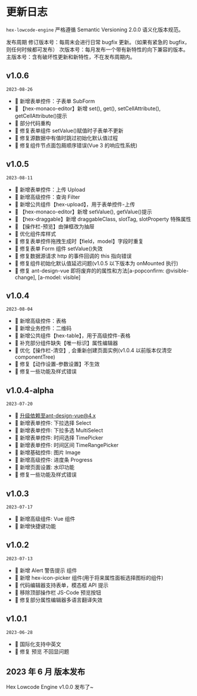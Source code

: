 # 更新日志

`hex-lowcode-engine` 严格遵循 Semantic Versioning 2.0.0 语义化版本规范。

发布周期
修订版本号：每周末会进行日常 bugfix 更新。（如果有紧急的 bugfix，则任何时候都可发布）
次版本号：每月发布一个带有新特性的向下兼容的版本。
主版本号：含有破坏性更新和新特性，不在发布周期内。

## v1.0.6

`2023-08-26`

- 🌟 新增表单控件：子表单 SubForm
- 🌟 【hex-monaco-editor】新增 set(), get(), setCellAttribute(), getCellAttribute()提示
- 🌟 部分代码重构
- 🐞 修复表单组件 setValue()赋值时子表单不更新
- 🐞 修复源数据中有值时跳过初始化默认值过程
- 🐞 修复组件节点面包屑顺序错误(Vue 3 的响应性系统)

## v1.0.5

`2023-08-11`

- 🌟 新增表单控件：上传 Upload
- 🌟 新增高级控件：查询 Filter
- 🌟 新增公共组件【hex-upload】，用于表单控件-上传
- 🌟 【hex-monaco-editor】新增 setValue(), getValue()提示
- 🌟 【hex-draggable】新增 draggableClass, slotTag, slotProperty 特殊属性
- 🌟 【操作栏-预览】由弹框改为抽屉
- 🌟 优化组件库样式
- 🐞 修复表单控件拖拽生成时【field，model】字段时重复
- 🐞 修复表单 Form 组件 setValue()失效
- 🐞 修复数据源请求 http 的事件回调的 this 指向错误
- 🐞 修复组件初始化默认值延迟问题(v1.0.5 以下版本为 onMounted 执行)
- 🐞 修复 ant-design-vue 即将废弃的的属性和方法[a-popconfirm: @visible-change], [a-model: visible]

## v1.0.4

`2023-08-04`

- 🌟 新增高级控件：表格
- 🌟 新增业务控件：二维码
- 🌟 新增公共组件【hex-table】，用于高级控件-表格
- 🐞 补充部分组件缺失【唯一标识】属性编辑器
- 🐞 优化【操作栏-清空】, 会重新创建页面实例(v1.0.4 以前版本仅清空 componentTree)
- 🐞 修复【动作设置-参数设置】不生效
- 🐞 修复一些功能及样式错误

## v1.0.4-alpha

`2023-07-20`

- 🌟 升级依赖至ant-design-vue@4.x
- 🌟 新增表单控件: 下拉选择 Select
- 🌟 新增表单控件: 下拉多选 MultiSelect
- 🌟 新增表单控件: 时间选择 TimePicker
- 🌟 新增表单控件: 时间区间 TimeRangePicker
- 🌟 新增基础控件: 图片 Image
- 🌟 新增高级控件: 进度条 Progress
- 🌟 新增页面设置: 水印功能
- 🐞 修复一些功能及样式错误

## v1.0.3

`2023-07-17`

- 🌟 新增高级组件: Vue 组件
- 🌟 新增快捷键功能

## v1.0.2

`2023-07-13`

- 🌟 新增 Alert 警告提示 组件
- 🌟 新增 hex-icon-picker 组件(用于将来属性面板选择图标的组件)
- 🌟 代码编辑器支持表单，模态框 API 提示
- 🌟 移除顶部操作栏 JS-Code 预览按钮
- 🐞 修复部分属性编辑器多语言翻译失效

## v1.0.1

`2023-06-28`

- 🌟 国际化支持中英文
- 🐞 修复 预览 不回显问题

## 2023 年 6 月 版本发布

Hex Lowcode Engine v1.0.0 发布了~
